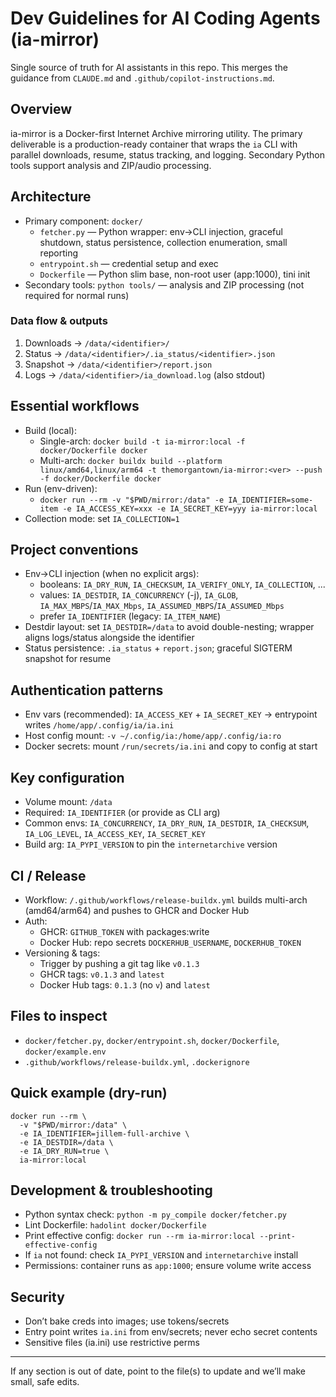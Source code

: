 # Dev Guidelines for AI Coding Agents (ia-mirror)

Single source of truth for AI assistants in this repo. This merges the guidance from `CLAUDE.md` and `.github/copilot-instructions.md`.

## Overview
ia-mirror is a Docker-first Internet Archive mirroring utility. The primary deliverable is a production-ready container that wraps the `ia` CLI with parallel downloads, resume, status tracking, and logging. Secondary Python tools support analysis and ZIP/audio processing.

## Architecture
- Primary component: `docker/`
  - `fetcher.py` — Python wrapper: env→CLI injection, graceful shutdown, status persistence, collection enumeration, small reporting
  - `entrypoint.sh` — credential setup and exec
  - `Dockerfile` — Python slim base, non-root user (app:1000), tini init
- Secondary tools: `python tools/` — analysis and ZIP processing (not required for normal runs)

### Data flow & outputs
1) Downloads → `/data/<identifier>/`
2) Status → `/data/<identifier>/.ia_status/<identifier>.json`
3) Snapshot → `/data/<identifier>/report.json`
4) Logs → `/data/<identifier>/ia_download.log` (also stdout)

## Essential workflows
- Build (local):
  - Single-arch: `docker build -t ia-mirror:local -f docker/Dockerfile docker`
  - Multi-arch: `docker buildx build --platform linux/amd64,linux/arm64 -t themorgantown/ia-mirror:<ver> --push -f docker/Dockerfile docker`
- Run (env-driven):
  - `docker run --rm -v "$PWD/mirror:/data" -e IA_IDENTIFIER=some-item -e IA_ACCESS_KEY=xxx -e IA_SECRET_KEY=yyy ia-mirror:local`
- Collection mode: set `IA_COLLECTION=1`

## Project conventions
- Env→CLI injection (when no explicit args):
  - booleans: `IA_DRY_RUN`, `IA_CHECKSUM`, `IA_VERIFY_ONLY`, `IA_COLLECTION`, ...
  - values: `IA_DESTDIR`, `IA_CONCURRENCY` (-j), `IA_GLOB`, `IA_MAX_MBPS`/`IA_MAX_Mbps`, `IA_ASSUMED_MBPS`/`IA_ASSUMED_Mbps`
  - prefer `IA_IDENTIFIER` (legacy: `IA_ITEM_NAME`)
- Destdir layout: set `IA_DESTDIR=/data` to avoid double-nesting; wrapper aligns logs/status alongside the identifier
- Status persistence: `.ia_status` + `report.json`; graceful SIGTERM snapshot for resume

## Authentication patterns
- Env vars (recommended): `IA_ACCESS_KEY` + `IA_SECRET_KEY` → entrypoint writes `/home/app/.config/ia/ia.ini`
- Host config mount: `-v ~/.config/ia:/home/app/.config/ia:ro`
- Docker secrets: mount `/run/secrets/ia.ini` and copy to config at start

## Key configuration
- Volume mount: `/data`
- Required: `IA_IDENTIFIER` (or provide as CLI arg)
- Common envs: `IA_CONCURRENCY`, `IA_DRY_RUN`, `IA_DESTDIR`, `IA_CHECKSUM`, `IA_LOG_LEVEL`, `IA_ACCESS_KEY`, `IA_SECRET_KEY`
- Build arg: `IA_PYPI_VERSION` to pin the `internetarchive` version

## CI / Release
- Workflow: `/.github/workflows/release-buildx.yml` builds multi-arch (amd64/arm64) and pushes to GHCR and Docker Hub
- Auth:
  - GHCR: `GITHUB_TOKEN` with packages:write
  - Docker Hub: repo secrets `DOCKERHUB_USERNAME`, `DOCKERHUB_TOKEN`
- Versioning & tags:
  - Trigger by pushing a git tag like `v0.1.3`
  - GHCR tags: `v0.1.3` and `latest`
  - Docker Hub tags: `0.1.3` (no `v`) and `latest`

## Files to inspect
- `docker/fetcher.py`, `docker/entrypoint.sh`, `docker/Dockerfile`, `docker/example.env`
- `.github/workflows/release-buildx.yml`, `.dockerignore`

## Quick example (dry-run)
```
docker run --rm \
  -v "$PWD/mirror:/data" \
  -e IA_IDENTIFIER=jillem-full-archive \
  -e IA_DESTDIR=/data \
  -e IA_DRY_RUN=true \
  ia-mirror:local
```

## Development & troubleshooting
- Python syntax check: `python -m py_compile docker/fetcher.py`
- Lint Dockerfile: `hadolint docker/Dockerfile`
- Print effective config: `docker run --rm ia-mirror:local --print-effective-config`
- If `ia` not found: check `IA_PYPI_VERSION` and `internetarchive` install
- Permissions: container runs as `app:1000`; ensure volume write access

## Security
- Don’t bake creds into images; use tokens/secrets
- Entry point writes `ia.ini` from env/secrets; never echo secret contents
- Sensitive files (ia.ini) use restrictive perms

---
If any section is out of date, point to the file(s) to update and we’ll make small, safe edits.
